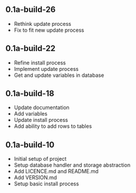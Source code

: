 0.1a-build-26
------------------------
  - Rethink update process
  - Fix to fit new update process

0.1a-build-22
------------------------
  - Refine install process
  - Implement update process
  - Get and update variables in database

0.1a-build-18
------------------------
  - Update documentation
  - Add variables
  - Update install process
  - Add ability to add rows to tables

0.1a-build-10
------------------------
 - Initial setup of project
 - Setup database handler and storage abstraction
 - Add LICENCE.md and README.md
 - Add VERSION.md
 - Setup basic install process
